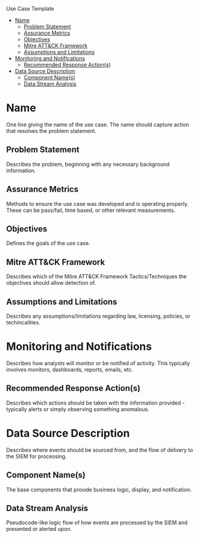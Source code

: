 Use Case Template

- [Name](#name)
  - [Problem Statement](#problem-statement)
  - [Assurance Metrics](#assurance-metrics)
  - [Objectives](#objectives)
  - [Mitre ATT&CK Framework](#mitre-attck-framework)
  - [Assumptions and Limitations](#assumptions-and-limitations)
- [Monitoring and Notifications](#monitoring-and-notifications)
  - [Recommended Response Action(s)](#recommended-response-actions)
- [Data Source Description](#data-source-description)
  - [Component Name(s)](#component-names)
  - [Data Stream Analysis](#data-stream-analysis)

# Name
One line giving the name of the use case. The name should capture action that resolves the problem statement.

## Problem Statement
Describes the problem, beginning with any necessary background information.

## Assurance Metrics
Methods to ensure the use case was developed and is operating properly. These can be pass/fail, time based, or other relevant measurements.

## Objectives
Defines the goals of the use case.

## Mitre ATT&CK Framework
Describes which of the Mitre ATT&CK Framework Tactics/Techniques the objectives should allow detection of.

## Assumptions and Limitations
Describes any assumptions/limitations regarding law, licensing, policies, or techincalities. 

# Monitoring and Notifications
Describes how analysts will monitor or be notified of activity. This typically involves monitors, dashboards, reports, emails, etc.

## Recommended Response Action(s)
Describes which actions should be taken with the information provided - typically alerts or simply observing something anomalous. 

# Data Source Description
Describes where events should be sourced from, and the flow of delivery to the SIEM for processing.

## Component Name(s)
The base components that provide business logic, display, and notification.

## Data Stream Analysis
Pseudocode-like logic flow of how events are processed by the SIEM and presented or alerted upon.
